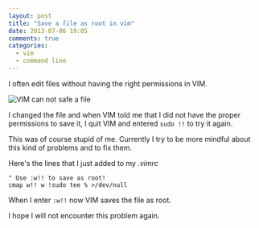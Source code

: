 ```yaml
---
layout: post
title: "Save a file as root in vim"
date: 2013-07-06 19:05
comments: true
categories:
  - vim
  - command line
---
```


I often edit files without having the right permissions in VIM.

![VIM can not safe a file](/images/uploads/2013-07/sudo-vim.jpg)

I changed the file and when VIM told me that I did not have the proper permissions to save it, I quit VIM and entered ``sudo !!`` to try it again.

This was of course stupid of me. Currently I try to be more mindful about this kind of problems and to fix them.

Here's the lines that I just added to my _.vimrc_

    " Use :w!! to save as root!
    cmap w!! w !sudo tee % >/dev/null

When I enter ``:w!!`` now VIM saves the file as root.

I hope I will not encounter this problem again.
